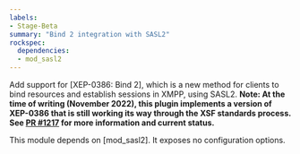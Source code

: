 ```yaml
---
labels:
- Stage-Beta
summary: "Bind 2 integration with SASL2"
rockspec:
  dependencies:
  - mod_sasl2
---
```


Add support for [XEP-0386: Bind 2], which is a new method for clients to bind
resources and establish sessions in XMPP, using SASL2. **Note: At the time of
writing (November 2022), this plugin implements a version of XEP-0386 that is
still working its way through the XSF standards process. See [PR #1217](https://github.com/xsf/xeps/pull/1217)
for more information and current status.**

This module depends on [mod_sasl2]. It exposes no configuration options.
